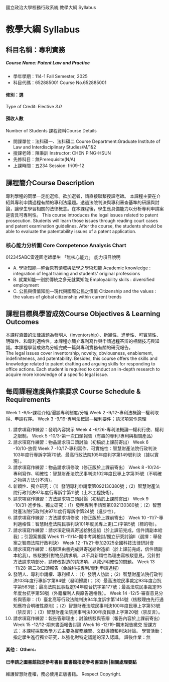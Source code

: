 國立政治大學校務行政系統 教學大綱 Syllabus
# 教學大綱 Syllabus
##  科目名稱：專利實務
#####  Course Name: Patent Law and Practice
  * 學年學期：114-1 Fall Semester, 2025 
  * 科目代碼：652885001 Course No.652885001
#### 修別：選
Type of Credit: Elective 
_3.0_
#### 預收人數
Number of Students
課程資料Course Details
  * 開課單位：法科碩一、法科碩二 Course Department:Graduate Institute of Law and Interdisciplinary Studies/M/1&2 
  * 授課老師：陳秉訓 Instructor: CHEN PING-HSUN 
  * 先修科目：無Prerequisite(N/A)
  * 上課時間：五234 Session: fri09-12 
##  課程簡介Course Description
專利學程的同學一定能選修。欲加選者，請直接聯繫授課老師。
本課程主要在介紹與專利申請過程有關的專利法議題。透過法院判決與專利審查基準的研讀與討論，讓學生學習相關的法律概念。在本課程後，學生應具備能力以分析專利申請案是否具可專利性。
This course introduces the legal issues related to patent prosecution. Students will learn those issues through reading court cases and patent examination guidelines. After the course, the students should be able to evaluate the patentability issues of a patent application.
###  核心能力分析圖 Core Competence Analysis Chart
012345ABC雷達圖老師學生
「無核心能力」 
能力項目說明
  * A. 學術知能—整合原有領域與法學之學術知能 Academic knowledge : integration of legal training and students' original professions
  * B. 就業知能—別於傳統之多元就業知能 Employability skills : diversified employment
  * C. 公民與價值知能—現代與國際公民之價值 Citizenship and the values : the values of global citizenship within current trends
##  課程目標與學習成效Course Objectives & Learning Outcomes 
本課程涵蓋的法律議題為發明人（inventorship）、新穎性、進步性、可實施性、明確性、和專利適格性。本課程亦簡介專利寫作與申請過程答辯的相關技巧與知識。本課程學習成效為分組完成一篇與專利實務有關的研究報告。  
The legal issues cover inventorship, novelty, obviousness, enablement, indefiniteness, and patentability. Besides, this course offers the skills and knowledge related to patent drafting and arguing skills for responding to office actions. Each student is required to conduct an in-depth research to acquire more knowledge of a specific legal issue.
##  每周課程進度與作業要求 Course Schedule & Requirements
Week 1 -9/5-課程介紹/漫談專利制度/分組
Week 2 -9/12-專利法概論—權利取得、申請程序。
Week 3 -9/19-專利法概論—權利要件；請求項寫作原理
  1. 請求項寫作練習：發明內容揭示
Week 4 -9/26-專利法概論—權利行使、權利之限制。
Week 5 -10/3-第一次口頭報告（有趣的專利/專利與相關產品）
  1. 請求項寫作練習：物品請求項口頭討論（初稿於上課前寄出）
Week 6 -10/10-放假
Week 7 -10/17-專利寫作、可實施性：智慧財產法院行政判決103年度行專訴字第70號、最高行政法院105年度判字第149號判決（據以實現）。
  1. 請求項寫作練習：物品請求項修改（修正版於上課前寄出）
Week 8 -10/24-專利寫作、明確性：智慧財產法院民事判決102年度民專上字第35號（不明確之物與方法分不清）。
  1. 新穎性、獨立研究：（1）發明專利申請案第092130380號；（2）智慧財產法院行政判決97年度行專訴字第11號（土木工程技術）。
  2. 請求項寫作練習：方法請求項口頭討論（初稿於上課前寄出）
Week 9 -10/31-進步性、獨立研究：（1）發明專利申請案第092130380號；（2）智慧財產法院行政判決97年度行專訴字第24號（進步性）。
  1. 請求項寫作練習：方法請求項修改（修正版於上課前寄出）
Week 10 -11/7-專利適格性：智慧財產法院民事判決101年度民專上更(二)字第5號（標的物）。
  1. 請求項寫作練習：請求項定稿與寄送給對造組（於上課前完成，信件請副本給我）；引證案揭露
Week 11 -11/14-期中考與檢討/獨立研究討論II（選擇：舉發案之智商法院行政判決）
Week 12 -11/21-參加2025全國科技法律研討會
  1. 請求項寫作練習：核駁理由書完成與寄送給對造組（於上課前完成，信件請副本給我）。核駁要針對物品請求項，以不具新穎性為理由寫核駁意見。另針對方法請求項部分，請修改對造的請求項，以減少明確性的問題。
Week 13 -11/28-第二次口頭報告（金融科技專利/專利申請過程）
  1. 發明人、專利申請權、專利權人：（1）發明人訪談；（2）智慧財產法院行政判決103年度行專訴字第94號（發明歸屬）；（3）最高法院民事裁定93年度台抗字第563號；最高法院民事裁定94年度台抗字第177號；最高法院民事裁定95年度台抗字第58號（外籍權利人與原告適格性）。
Week 14 -12/5-審查意見分析與答辯：（1）臺北高等行政法院判決94年度訴字第1414號（核駁理由先行通知應符合明確性原則）；（2）智慧財產法院民事判決100年度民專上字第53號（禁反言）；（3）智慧財產法院民事判決100年度民專上字第20號（禁反言）。
  1. 請求項寫作練習：報告答辯理由；討論核駁與答辯（報告內容於上課前寄出）
Week 15 -12/12-期末書面報告討論
Week 16 -12/19-期末報告繳交
授課方式：本課程採取教學方式主要為實務練習、文獻導讀和判決討論。
學習活動：指定學生進行獨立研究，以強化對特定議題的深入認識。
課後作業：無
####  其他： Others:
####  已申請之圖書館指定參考書目  圖書館指定參考書查詢 |相關處理要點
維護智慧財產權，務必使用正版書籍。 Respect Copyright.